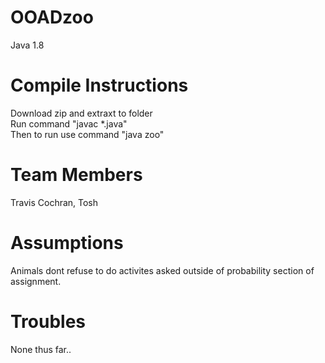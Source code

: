 # OOADzoo
Java 1.8

# Compile Instructions   
Download zip and extraxt to folder   
Run command "javac *.java"   
Then to run use command "java zoo"   

# Team Members   
Travis Cochran, Tosh

# Assumptions  
Animals dont refuse to do activites asked outside of probability section of assignment.  

# Troubles     
None thus far..
